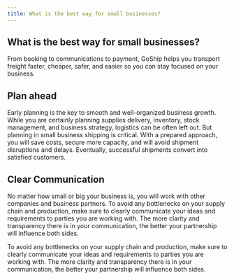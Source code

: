 ```yaml
---
title: What is the best way for small businesses?
---
```

## What is the best way for small businesses?

From booking to communications to payment, GoShip helps you transport freight faster, cheaper, safer, and easier so you can stay focused on your business.


## Plan ahead


Early planning is the key to smooth and well-organized business growth. While you are certainly planning supplies delivery, inventory, stock management, and business strategy, logistics can be often left out. But planning in small business shipping is critical. With a prepared approach, you will save costs, secure more capacity, and will avoid shipment disruptions and delays. Eventually, successful shipments convert into satisfied customers.

## Clear Communication

No matter how small or big your business is, you will work with other companies and business partners. To avoid any bottlenecks on your supply chain and production, make sure to clearly communicate your ideas and requirements to parties you are working with. The more clarity and transparency there is in your communication, the better your partnership will influence both sides.

To avoid any bottlenecks on your supply chain and production, make sure to clearly communicate your ideas and requirements to parties you are working with. The more clarity and transparency there is in your communication, the better your partnership will influence both sides.
